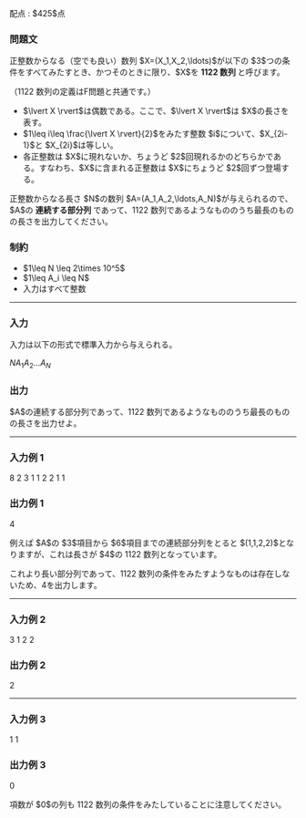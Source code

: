 
<div>

<span>

<span>

<p>
配点 : $425$点
</p>

<div>

<section>

### **問題文**

<p>
正整数からなる（空でも良い）数列 $X=(X_1,X_2,\ldots)$が以下の $3$つの条件をすべてみたすとき、かつそのときに限り、$X$を 
<strong>
1122 数列
</strong>
と呼びます。

（1122 数列の定義はF問題と共通です。）
</p>

<ul>

<li>
$\lvert X \rvert$は偶数である。ここで、$\lvert X \rvert$は $X$の長さを表す。
</li>

<li>
$1\leq i\leq \frac{\lvert X \rvert}{2}$をみたす整数 $i$について、$X_{2i-1}$と $X_{2i}$は等しい。
</li>

<li>
各正整数は $X$に現れないか、ちょうど $2$回現れるかのどちらかである。すなわち、$X$に含まれる正整数は $X$にちょうど $2$回ずつ登場する。
</li>

</ul>

<p>
正整数からなる長さ $N$の数列 $A=(A_1,A_2,\ldots,A_N)$が与えられるので、$A$の 
<strong>
連続する部分列
</strong>
であって、1122 数列であるようなもののうち最長のものの長さを出力してください。
</p>

</section>

</div>

<div>

<section>

### **制約**

<ul>

<li>
$1\leq N \leq 2\times 10^5$
</li>

<li>
$1\leq A_i \leq N$
</li>

<li>
入力はすべて整数
</li>

</ul>

</section>

</div>

---

<div>

<div>

<section>

### **入力**

<p>
入力は以下の形式で標準入力から与えられる。
</p>

<div>

$N$$A_1$$A_2$$\ldots$$A_N$
</div>

</section>

</div>

<div>

<section>

### **出力**

<p>
$A$の連続する部分列であって、1122 数列であるようなもののうち最長のものの長さを出力せよ。
</p>

</section>

</div>

</div>

---

<div>

<section>

### **入力例 1**

<div>

8
2 3 1 1 2 2 1 1

</div>

</section>

</div>

<div>

<section>

### **出力例 1**

<div>

4

</div>

<p>
例えば $A$の $3$項目から $6$項目までの連続部分列をとると $(1,1,2,2)$となりますが、これは長さが $4$の 1122 数列となっています。

これより長い部分列であって、1122 数列の条件をみたすようなものは存在しないため、$4$を出力します。
</p>

</section>

</div>

---

<div>

<section>

### **入力例 2**

<div>

3
1 2 2

</div>

</section>

</div>

<div>

<section>

### **出力例 2**

<div>

2

</div>

</section>

</div>

---

<div>

<section>

### **入力例 3**

<div>

1
1

</div>

</section>

</div>

<div>

<section>

### **出力例 3**

<div>

0

</div>

<p>
項数が $0$の列も 1122 数列の条件をみたしていることに注意してください。
</p>

</section>

</div>

</span>

</span>

</div>
